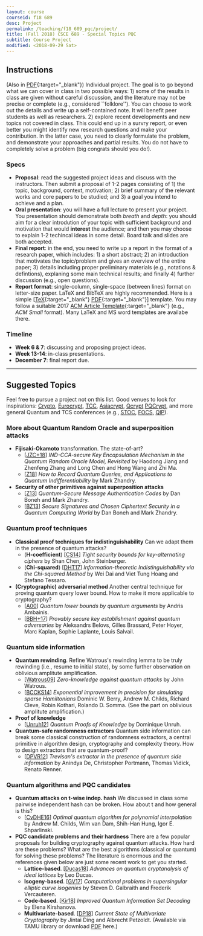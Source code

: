 ```yaml
---
layout: course
courseid: f18 689
desc: Project
permalink: /teaching/f18_689_pqc/project/
title: (Fall 2018) CSCE 689 - Special Topics PQC 
subtitle: Course Project
modified: <2018-09-29 Sat>
---
```


## Instructions
(Also in
[PDF]({{base}}/teaching/f18_689_pqc/f18_689_proj.pdf){:target="_blank"})
Individual project. The goal is to go beyond what we can cover in
class in two possible ways: 1) some of the results in class are given
without careful discussion, and the literature may not be precise or
complete (e.g., considered ``folklore''). You can choose to work out
the details and write up a self-contained note. It will benefit peer
students as well as researchers. 2) explore recent developments and
new topics not covered in class. This could end up in a survry report,
or even better you might identify new research questions and make your
contribution. In the latter case, you need to clearly formulate the
problem, and demonstrate your approaches and partial results. You do
not have to completely solve a problem (big congrats should you do!).

### Specs
*  **Proposal**: read the suggested project ideas and discuss with the
   instructors. Then submit a proposal of 1-2 pages consisting of 1)
   the topic, background, context, motivation; 2) brief summary of the
   relevant works and core papers to be studied; and 3) a goal you
   intend to achieve and a plan.
*  **Oral presentation**: you will have a full lecture to present your
   project. You presentation should demonstrate both _breath_ and
   _depth_: you should aim for a clear introdution of your topic with
   sufficient background and motivation that would **interest** the
   audience; and then you may choose to explain 1-2 techincal ideas in
   some detail. Board talk and slides are both accepted.
*  **Final report**: in the end, you need to write up a report in the
   format of a research paper, which includes: 1) a short abstract; 2)
   an introduction that motivates the topic/problem and gives an
   overview of the entire paper; 3) details including proper
   preliminary materials (e.g., notations & defintions), explaning
   some main technical results; and finally 4) further discussion
   (e.g., open questions).
*  **Report format**: single-column, single-space (between lines) format on letter-size paper. LaTeX and BibTeX are highly recommended. Here is a simple
   [[TeX]({{base}}/teaching/f18_689_pqc/sample-pqc.tex){:target="_blank"}
   [PDF]({{base}}/teaching/f18_689_pqc/sample-pqc.pdf){:target="_blank"}]
   template. You may follow a suitable 2017 [ACM Article
   Template](https://www.acm.org/publications/proceedings-template){:target="_blank"}
   (e.g., _ACM Small_ format). Many LaTeX and MS word templates are
   availabe there.

### Timeline 
*  **Week 6 & 7**: discussing and proposing project ideas.
*  **Week 13-14**: in-class presentations. 
*  **December 7**: final report due. 

------ 

## Suggested Topics 

Feel free to pursue a project not on this list. Good venues to look
for inspirations: [Crypto](http://www.iacr.org/meetings/crypto/),
[Eurocrypt](https://www.iacr.org/meetings/eurocrypt/),
[TCC](https://www.iacr.org/meetings/tcc/),
[Asiacrypt](https://www.iacr.org/meetings/asiacrypt/),
[Qcrypt](http://2016.qcrypt.net/previous-conferences/)
[PQCrypt](http://www.math.fau.edu/pqcrypto2018/), and more general
Quantum and TCS conferences (e.g., [STOC](http://acm-stoc.org/),
[FOCS](http://ieee-focs.org/), [QIP](https://qipconference.org/)).


###  **More about Quantum Random Oracle and superposition attacks**
*  **Fijisaki-Okamoto** transformation. The state-of-art? 
   * [[JZC+18](https://eprint.iacr.org/2017/1096)] _IND-CCA-secure Key
     Encapsulation Mechanism in the Quantum Random Oracle Model,
     Revisited_ by Haodong Jiang and Zhenfeng Zhang and Long Chen and
     Hong Wang and Zhi Ma.
   * [[Z18](https://eprint.iacr.org/2018/276)] _How to Record Quantum
     Queries, and Applications to Quantum Indifferentiability_ by Mark
     Zhandry.
*  **Security of other primitives against superposition attacks**
    *  [[Z13](http://eprint.iacr.org/2012/606)] _Quantum-Secure
      Message Authentication Codes_ by Dan Boneh and Mark Zhandry.
	*  [[BZ13](https://eprint.iacr.org/2013/088)] _Secure Signatures and
       Chosen Ciphertext Security in a Quantum Computing World_ by Dan
       Boneh and Mark Zhandry.

### **Quantum proof techniques**
*  **Classical proof techniques for indistinguishability** Can we
   adapt them in the presence of quantum attacks?
    *  (**H-coefficient**) [[CS14](https://eprint.iacr.org/2013/222)]
       _Tight security bounds for key-alternating ciphers_ by Shan
       Chen, John Steinberger.
    *  (**Chi-squared**) [[DHT17](https://eprint.iacr.org/2017/537)]
       _Information-theoretic Indistinguishability via the Chi-squared
       Method_ by Wei Dai and Viet Tung Hoang and Stefano Tessaro.
*  **(Cryptographic) adversarial method** Another central technique
     for proving quantum query lower bound. How to make it more
     applicable to cryptography?
     *  [[A00](https://arxiv.org/abs/quant-ph/0002066)] _Quantum lower
     bounds by quantum arguments_ by Andris Ambainis.
	 *  [[BBH+17](https://arxiv.org/abs/1704.08182)] _Provably secure
     key establishment against quantum adversaries_ by Aleksandrs
     Belovs, Gilles Brassard, Peter Hoyer, Marc Kaplan, Sophie
     Laplante, Louis Salvail.

### **Quantum side information**
*  **Quantum rewinding**. Refine Watrous's rewinding lemma to be truly
   rewinding (i.e., resume to initial state), by some further
   observation on oblivious amplitute amplification. 
   * [[Watrous09](https://cs.uwaterloo.ca/~watrous/Papers/ZeroKnowledgeAgainstQuantum.pdf)]
     _Zero-knowledge against quantum attacks_ by John Watrous.
   * [[BCCKS14](https://arxiv.org/abs/1312.1414)] _Exponential improvement in
     precision for simulating sparse Hamiltonians_ Dominic W. Berry,
     Andrew M. Childs, Richard Cleve, Robin Kothari, Rolando
     D. Somma. (See the part on oblivious amplitute amplification.)
*  **Proof of knowledge**
   * [[Unruh12](https://eprint.iacr.org/2010/212)] _Quantum Proofs of
     Knowledge_ by Dominique Unruh.
*  **Quantum-safe randomness extractors** Quantum side information can
   break some classical construction of randomness extractors, a
   central primitive in algorithm design, cryptography and complexity
   theory. How to design extractors that are quantum-proof?
     * [[DPVR12](https://arxiv.org/abs/0912.5514)] _Trevisan's
       extractor in the presence of quantum side information_ by
       Anindya De, Christopher Portmann, Thomas Vidick, Renato Renner.

### **Quantum algorithms and PQC candidates**	 
*  **Quantum attacks on t-wise indep. hash** We discussed in class
   some pairwise independent hash can be broken. How about t and how
   general is this?
   * [[CvDHE16](https://arxiv.org/abs/1509.09271)] _Optimal quantum
      algorithm for polynomial interpolation_ by Andrew M. Childs, Wim
      van Dam, Shih-Han Hung, Igor E. Shparlinski.
*  **PQC candidate problems and their hardness** There are a few
   popular proposals for building cryptography against quantum
   attacks. How hard are these problems? What are the best algorithms
   (classical or quantum) for solving these problems? The literature
   is enormous and the references given below are just some recent
   work to get you started.
   *  **Lattice-based**. [[Ducas18](http://www.nieuwarchief.nl/serie5/pdf/naw5-2017-18-3-184.pdf)]
      _Advances on quantum cryptanalysis of ideal lattices_ by Leo
      Ducas.
   *  **Isogeny-based**. [[GV17](https://eprint.iacr.org/2017/774)]
      _Computational problems in supersingular elliptic curve
      isogenies_ by Steven D. Galbraith and Frederik Vercauteren.
   *  **Code-based**. [[Kir18](http://perso.ens-lyon.fr/elena.kirshanova/Papers/quantumISD.pdf)]
      _Improved Quantum Information Set Decoding_ by Elena Kirshanova.
   *  **Multivariate-based**. [[DP18](https://ieeexplore.ieee.org/document/8012305)]
      _Current State of Multivariate Cryptography_ by Jintai Ding and
      Albrecht Petzoldt. (Available via TAMU library or download
      [PDF]({{base}}/teaching/f18_689_pqc/DP18_MVC.pdf) here.)



